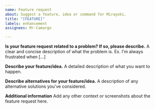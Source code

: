 ```yaml
---
name: Feature request
about: Suggest a feature, idea or command for Mirayoki.
title: "[FEATURE]"
labels: enhancement
assignees: Mr-Camargo

---
```


**Is your feature request related to a problem? If so, please describe.**
A clear and concise description of what the problem is. 
Ex. I'm always frustrated when [...]

**Describe your feature/idea.**
A detailed description of what you want to happen.

**Describe alternatives for your feature/idea.**
A description of any alternative solutions you've considered.

**Additional information**
Add any other context or screenshots about the feature request here.
